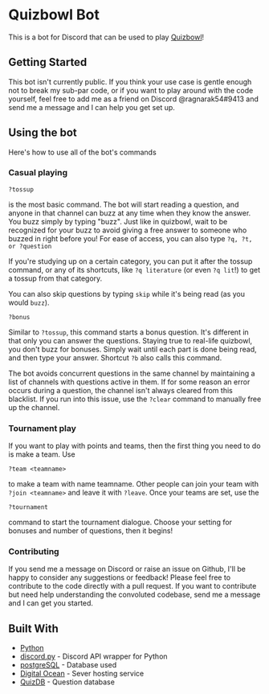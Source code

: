 # Quizbowl Bot

This is a bot for Discord that can be used to play [Quizbowl](https://www.naqt.com/about/quiz-bowl.html)!

## Getting Started

This bot isn't currently public. If you think your use case is gentle enough not to break my sub-par code, or if you want to play around with the code yourself, feel free to add me as a friend on Discord @ragnarak54#9413 and send me a message and I can help you get set up.

## Using the bot

Here's how to use all of the bot's commands

### Casual playing

```
?tossup
```

is the most basic command. The bot will start reading a question, and anyone in that channel can buzz at any time when they know the answer. You buzz simply by typing "buzz". Just like in quizbowl, wait to be recognized for your buzz to avoid giving a free answer to someone who buzzed in right before you! For ease of access, you can also type `?q, ?t, or ?question`

If you're studying up on a certain category, you can put it after the tossup command, or any of its shortcuts, like `?q literature` (or even `?q lit`!) to get a tossup from that category.



You can also skip questions by typing `skip` while it's being read (as you would `buzz`).

```
?bonus
```

Similar to `?tossup`, this command starts a bonus question. It's different in that only you can answer the questions. Staying true to real-life quizbowl, you don't buzz for bonuses. Simply wait until each part is done being read, and then type your answer. Shortcut `?b` also calls this command.

The bot avoids concurrent questions in the same channel by maintaining a list of channels with questions active in them. If for some reason an error occurs during a question, the channel isn't always cleared from this blacklist. If you run into this issue, use the `?clear` command to manually free up the channel.

### Tournament play

If you want to play with points and teams, then the first thing you need to do is make a team. Use

```
?team <teamname>
```

to make a team with name teamname. Other people can join your team with `?join <teamname>` and leave it with `?leave`.
Once your teams are set, use the 

```
?tournament
```

command to start the tournament dialogue. Choose your setting for bonuses and number of questions, then it begins!


### Contributing

If you send me a message on Discord or raise an issue on Github, I'll be happy to consider any suggestions or feedback! Please feel free to contribute to the code directly with a pull request. If you want to contribute but need help understanding the convoluted codebase, send me a message and I can get you started.


## Built With

* [Python](https://www.python.org/)
* [discord.py](https://github.com/Rapptz/discord.py) - Discord API wrapper for Python
* [postgreSQL](https://www.postgresql.org/) - Database used
* [Digital Ocean](https://www.digitalocean.com/) - Sever hosting service
* [QuizDB](https://quizdb.org) - Question database
